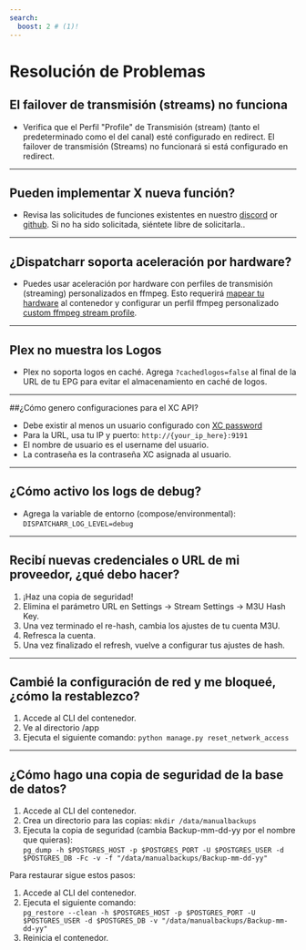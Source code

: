 ```yaml
---
search:
  boost: 2 # (1)!
---
```


# Resolución de Problemas
## El failover de transmisión (streams) no funciona
* Verifica que el Perfil "Profile" de Transmisión (stream) (tanto el predeterminado como el del canal) esté configurado en redirect. El failover de transmisión (Streams) no funcionará si está configurado en redirect.

---

## Pueden implementar X nueva función?
* Revisa las solicitudes de funciones existentes en nuestro [discord](https://discord.gg/Sp45V5BcxU) or [github](https://github.com/Dispatcharr/Dispatcharr/issues). Si no ha sido solicitada, siéntete libre de solicitarla.. 

---

## ¿Dispatcharr soporta aceleración por hardware?
* Puedes usar aceleración por hardware con perfiles de transmisión (streaming) personalizados en ffmpeg. Esto requerirá [mapear tu hardware](/Dispatcharr-Docs/user-guide/#mapping-hardware) al contenedor y configurar un perfil ffmpeg personalizado [custom ffmpeg stream profile](/Dispatcharr-Docs/user-guide/#custom-stream-profiles). 

---

## Plex no muestra los Logos
* Plex no soporta logos en caché. Agrega `?cachedlogos=false` al final de la URL de tu EPG para evitar el almacenamiento en caché de logos. 

---

##¿Cómo genero configuraciones para el XC API?
* Debe existir al menos un usuario configurado con [XC password](/Dispatcharr-Docs/user-guide/#users)
* Para la URL, usa tu IP y puerto: `http://{your_ip_here}:9191`
* El nombre de usuario es el username del usuario.
* La contraseña es la contraseña XC asignada al usuario.

---

## ¿Cómo activo los logs de debug?
* Agrega la variable de entorno (compose/environmental): `DISPATCHARR_LOG_LEVEL=debug`

---

## Recibí nuevas credenciales o URL de mi proveedor, ¿qué debo hacer?
1. ¡Haz una copia de seguridad!
2. Elimina el parámetro URL en Settings → Stream Settings → M3U Hash Key.
3. Una vez terminado el re-hash, cambia los ajustes de tu cuenta M3U.
4. Refresca la cuenta.
5. Una vez finalizado el refresh, vuelve a configurar tus ajustes de hash.

---

## Cambié la configuración de red y me bloqueé, ¿cómo la restablezco?
1. Accede al CLI del contenedor.
2. Ve al directorio /app
3. Ejecuta el siguiente comando: `python manage.py reset_network_access`

--- 

## ¿Cómo hago una copia de seguridad de la base de datos?
1. Accede al CLI del contenedor.
2. Crea un directorio para las copias: `mkdir /data/manualbackups`
3. Ejecuta la copia de seguridad (cambia Backup-mm-dd-yy por el nombre que quieras):  
`pg_dump -h $POSTGRES_HOST -p $POSTGRES_PORT -U $POSTGRES_USER -d $POSTGRES_DB -Fc -v -f "/data/manualbackups/Backup-mm-dd-yy"`  

Para restaurar sigue estos pasos:  

1. Accede al CLI del contenedor. 
2. Ejecuta el siguiente comando:  
`pg_restore --clean -h $POSTGRES_HOST -p $POSTGRES_PORT -U $POSTGRES_USER -d $POSTGRES_DB -v "/data/manualbackups/Backup-mm-dd-yy"`  
3. Reinicia el contenedor. 
